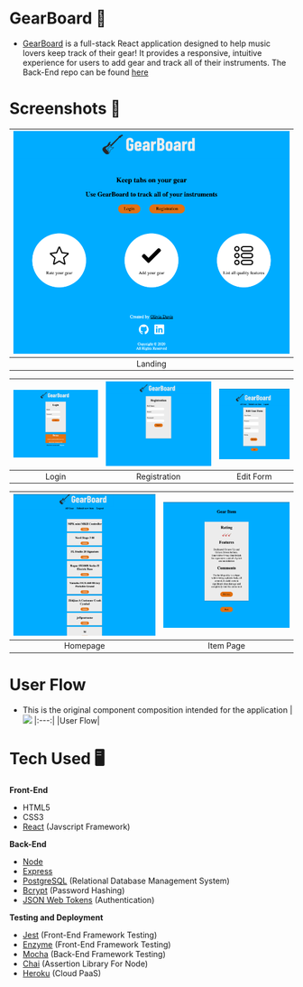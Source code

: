 # GearBoard :guitar:

- [GearBoard](https://gearboard-app.now.sh/) is a full-stack React application designed to help music lovers keep track of their gear! It provides a responsive, intuitive experience for users to add gear and track all of their instruments. The Back-End repo can be found [here](https://github.com/oliviadavis593/gearboard-api)

# Screenshots 📸
| ![](src/img/landing-screenshot.png) |
|:---:|
|Landing|

| ![](src/img/login-screenshot.png) | ![](src/img/registration-screenshot.png) | ![](src/img/edit-screenshot.png)
|:---:|:---:|:---:|
|Login|Registration|Edit Form|

| ![](src/img/homepage-screenshot.png) | ![](src/img/item-screenshot.png) |
|:---:|:---:|
|Homepage|Item Page|

# User Flow
- This is the original component composition intended for the application 
| ![](src/img/userflow.ong)
|:---:|
|User Flow|

# Tech Used 🖥

**Front-End**
- HTML5
- CSS3 
- [React](https://reactjs.org/) (Javscript Framework)

**Back-End**
- [Node](https://nodejs.org/en/)
- [Express](https://expressjs.com/)
- [PostgreSQL](https://www.postgresql.org/) (Relational Database Management System)
- [Bcrypt](https://www.npmjs.com/package/bcrypt) (Password Hashing)
- [JSON Web Tokens](https://jwt.io/) (Authentication)

**Testing and Deployment**
- [Jest](https://jestjs.io/) (Front-End Framework Testing)
- [Enzyme](https://github.com/enzymejs/enzyme) (Front-End Framework Testing)
- [Mocha](https://mochajs.org/) (Back-End Framework Testing)
- [Chai](https://www.chaijs.com/) (Assertion Library For Node)
- [Heroku](https://www.heroku.com/platform) (Cloud PaaS)
